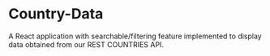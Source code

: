 # Country-Data
A React application with searchable/filtering feature implemented to display  data obtained  from our REST COUNTRIES API.
